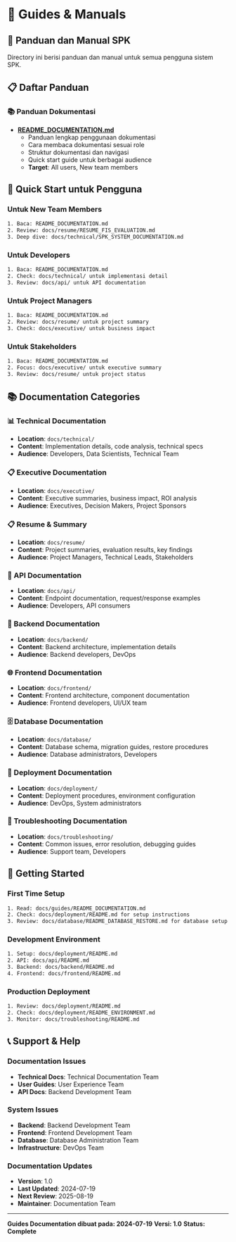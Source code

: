 # 📖 Guides & Manuals

## 📁 Panduan dan Manual SPK

Directory ini berisi panduan dan manual untuk semua pengguna sistem SPK.

## 📋 Daftar Panduan

### **📚 Panduan Dokumentasi**
- **[README_DOCUMENTATION.md](README_DOCUMENTATION.md)**
  - Panduan lengkap penggunaan dokumentasi
  - Cara membaca dokumentasi sesuai role
  - Struktur dokumentasi dan navigasi
  - Quick start guide untuk berbagai audience
  - **Target**: All users, New team members

## 🎯 Quick Start untuk Pengguna

### **Untuk New Team Members**
```bash
1. Baca: README_DOCUMENTATION.md
2. Review: docs/resume/RESUME_FIS_EVALUATION.md
3. Deep dive: docs/technical/SPK_SYSTEM_DOCUMENTATION.md
```

### **Untuk Developers**
```bash
1. Baca: README_DOCUMENTATION.md
2. Check: docs/technical/ untuk implementasi detail
3. Review: docs/api/ untuk API documentation
```

### **Untuk Project Managers**
```bash
1. Baca: README_DOCUMENTATION.md
2. Review: docs/resume/ untuk project summary
3. Check: docs/executive/ untuk business impact
```

### **Untuk Stakeholders**
```bash
1. Baca: README_DOCUMENTATION.md
2. Focus: docs/executive/ untuk executive summary
3. Review: docs/resume/ untuk project status
```

## 📚 Documentation Categories

### **📊 Technical Documentation**
- **Location**: `docs/technical/`
- **Content**: Implementation details, code analysis, technical specs
- **Audience**: Developers, Data Scientists, Technical Team

### **📋 Executive Documentation**
- **Location**: `docs/executive/`
- **Content**: Executive summaries, business impact, ROI analysis
- **Audience**: Executives, Decision Makers, Project Sponsors

### **📋 Resume & Summary**
- **Location**: `docs/resume/`
- **Content**: Project summaries, evaluation results, key findings
- **Audience**: Project Managers, Technical Leads, Stakeholders

### **🔌 API Documentation**
- **Location**: `docs/api/`
- **Content**: Endpoint documentation, request/response examples
- **Audience**: Developers, API consumers

### **🐍 Backend Documentation**
- **Location**: `docs/backend/`
- **Content**: Backend architecture, implementation details
- **Audience**: Backend developers, DevOps

### **🌐 Frontend Documentation**
- **Location**: `docs/frontend/`
- **Content**: Frontend architecture, component documentation
- **Audience**: Frontend developers, UI/UX team

### **🗄️ Database Documentation**
- **Location**: `docs/database/`
- **Content**: Database schema, migration guides, restore procedures
- **Audience**: Database administrators, Developers

### **🚀 Deployment Documentation**
- **Location**: `docs/deployment/`
- **Content**: Deployment procedures, environment configuration
- **Audience**: DevOps, System administrators

### **🔧 Troubleshooting Documentation**
- **Location**: `docs/troubleshooting/`
- **Content**: Common issues, error resolution, debugging guides
- **Audience**: Support team, Developers

## 🚀 Getting Started

### **First Time Setup**
```bash
1. Read: docs/guides/README_DOCUMENTATION.md
2. Check: docs/deployment/README.md for setup instructions
3. Review: docs/database/README_DATABASE_RESTORE.md for database setup
```

### **Development Environment**
```bash
1. Setup: docs/deployment/README.md
2. API: docs/api/README.md
3. Backend: docs/backend/README.md
4. Frontend: docs/frontend/README.md
```

### **Production Deployment**
```bash
1. Review: docs/deployment/README.md
2. Check: docs/deployment/README_ENVIRONMENT.md
3. Monitor: docs/troubleshooting/README.md
```

## 📞 Support & Help

### **Documentation Issues**
- **Technical Docs**: Technical Documentation Team
- **User Guides**: User Experience Team
- **API Docs**: Backend Development Team

### **System Issues**
- **Backend**: Backend Development Team
- **Frontend**: Frontend Development Team
- **Database**: Database Administration Team
- **Infrastructure**: DevOps Team

### **Documentation Updates**
- **Version**: 1.0
- **Last Updated**: 2024-07-19
- **Next Review**: 2025-08-19
- **Maintainer**: Documentation Team

---

**Guides Documentation dibuat pada: 2024-07-19**
**Versi: 1.0**
**Status: Complete** 